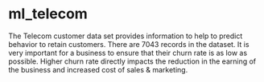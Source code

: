 # ml_telecom
The   Telecom customer data set provides information to help to predict behavior to retain customers. There are 7043 records in the dataset.
 It is very important for a business to ensure that their churn rate is as low as possible. Higher churn rate directly impacts the reduction in the earning of the business and increased cost of sales & marketing.
